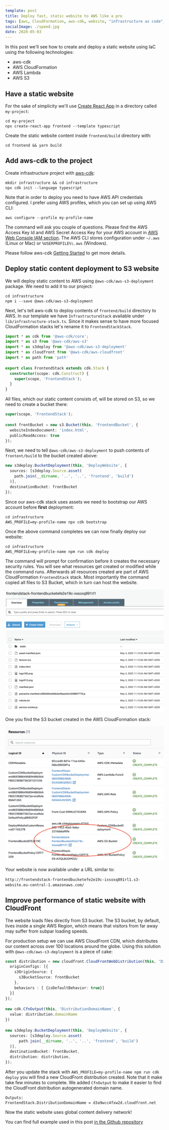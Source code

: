 ```yaml
---
template: post
title: Deploy fast, static website to AWS like a pro
tags: [aws, CloudFormation, aws-cdk, website, "infrastructure as code", CloudFront]
socialImage: ./speed.jpg
date: 2020-05-03
---
```


In this post we'll see how to create and deploy a static website using IaC using the following technologies:

- aws-cdk
- AWS CloudFormation
- AWS Lambda
- AWS S3

## Have a static website

For the sake of simplicity we'll use [Create React App][cra] in a directory called `my-project`:

```shell script
cd my-project
npx create-react-app frontend --template typescript
```

Create the static website content inside `frontend/build` directory with:

```shell script
cd frontend && yarn build
```

## Add aws-cdk to the project

Create infrastructure project with [aws-cdk][aws-cdk]:

```shell script
mkdir infrastructure && cd infrastructure
npx cdk init --language typescript
```

Note that in order to deploy you need to have AWS API credentials configured.
I prefer using AWS profiles, which you can set up using AWS CLI:

```shell script
aws configure --profile my-profile-name
```

The command will ask you couple of questions.
Please find the AWS Access Key Id and AWS Secret Access Key for your AWS account in [AWS Web Console IAM section][aws-iam].
The AWS CLI stores configuration under `~/.aws` (Linux or Mac) or `%USERPROFILE%\.aws` (Windows).

Please follow aws-cdk [Getting Started][aws-cdk-getting-started] to get more details.

## Deploy static content deployment to S3 website

We will deploy static content to AWS using `@aws-cdk/aws-s3-deployment` package. We need to add it to our project:

```shell script
cd infrastructure
npm i --save @aws-cdk/aws-s3-deployment
```

Next, let's tell aws-cdk to deploy contents of `frontend/build` directory to AWS.
In our template we have `InfrastructureStack` available under `lib/infrastructure-stack.ts`. 
Since it makes sense to have more focused CloudFormation stacks let's rename it to `FrontendStackStack`. 

```typescript
import * as cdk from '@aws-cdk/core';
import * as s3 from '@aws-cdk/aws-s3'
import * as s3deploy from '@aws-cdk/aws-s3-deployment'
import * as cloudfront from '@aws-cdk/aws-cloudfront'
import * as path from 'path'

export class FrontendStack extends cdk.Stack {
  constructor(scope: cdk.Construct) {
    super(scope, 'FrontendStack');
  }
}
```

All files, which our static content consists of, will be stored on S3, so we need to create a bucket there:

```typescript
super(scope, 'FrontendStack');

const frontBucket = new s3.Bucket(this, 'FrontendBucket', {
  websiteIndexDocument: 'index.html',
  publicReadAccess: true
});
```

Next, we need to tell `@aws-cdk/aws-s3-deployment` to push contents of `frontent/build` to the bucket created above:

```typescript
new s3deploy.BucketDeployment(this, 'DeployWebsite', {
  sources: [s3deploy.Source.asset(
    path.join(__dirname, '..', '..', 'frontend', 'build')
  )],
  destinationBucket: frontBucket
});
```

Since our aws-cdk stack uses assets we need to bootstrap our AWS account before **first** deployment:

```shell script
cd infrastructure
AWS_PROFILE=my-profile-name npx cdk bootstrap
```

Once the above command completes we can now finally deploy our website:

```shell script
cd infrastructure
AWS_PROFILE=my-profile-name npm run cdk deploy 
```

The command will prompt for confirmation before it creates the necessary security rules. 
You will see what resources get created or modified while the command runs. 
Afterwards all resources created are part of AWS CloudFormation `FrontendStack` stack.
Most importantly the command copied all files to S3 Bucket, which in turn can host the website.

![s3 bucket contents](./s3-contents.png)

One you find the S3 bucket created in the AWS CloudFormation stack:

![cloudformation stack](./cloudformation-stack.png)

Your website is now available under a URL similar to:

`http://frontendstack-frontendbucketefe2e19c-ixsoxq891rl1.s3-website.eu-central-1.amazonaws.com/`

## Improve performance of static website with CloudFront

The website loads files directly from S3 bucket. The S3 bucket, by default, lives inside a single AWS Region, 
which means that visitors from far away may suffer from subpar loading speeds. 

For production setup we can use AWS CloudFront CDN, which distributes our content across over 100 locations around the globe. 
Using this solution with `@aws-cdk/aws-s3-deployment` is a piece of cake:

```typescript
const distribution = new cloudfront.CloudFrontWebDistribution(this, 'Distribution', {
  originConfigs: [{
    s3OriginSource: {
      s3BucketSource: frontBucket
    },
    behaviors : [ {isDefaultBehavior: true}]
  }]
});

new cdk.CfnOutput(this, 'DistributionDomainName', {
  value: distribution.domainName
})

new s3deploy.BucketDeployment(this, 'DeployWebsite', {
  sources: [s3deploy.Source.asset(
      path.join(__dirname, '..', '..', 'frontend', 'build')
  )],
  destinationBucket: frontBucket,
  distribution: distribution,
});
```

After you update the stack with `AWS_PROFILE=my-profile-name npm run cdk deploy` you will find a new CloudFront distribution created.
Note that it make take few minutes to complete. 
We added `CfnOutput` to make it easier to find the CloudFront distribution autogenerated domain name.

```log
Outputs:
FrontendStack.DistributionDomainName = d3a9wcc4fxw2d.cloudfront.net
```

Now the static website uses global content delivery network! 

You can find full example used in this post [in the Github repository][repository]

[cra]: https://create-react-app.dev/docs/adding-typescript/
[repository]: https://github.com/miensol/miensol.github.io/tree/develop/content/posts/fast-static-website-with-aws-cdk
[aws-iam]: https://console.aws.amazon.com/iam/home?region=eu-central-1
[aws-cdk]: https://docs.aws.amazon.com/cdk/latest/guide/home.html
[aws-cdk-getting-started]: https://docs.aws.amazon.com/cdk/latest/guide/getting_started.html
